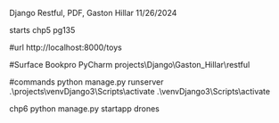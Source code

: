 Django Restful, PDF, Gaston Hillar 
11/26/2024

starts chp5 pg135

#url
http://localhost:8000/toys

#Surface Bookpro PyCharm
projects\Django\Gaston_Hillar\restful

#commands
python manage.py runserver
.\projects\venvDjango3\Scripts\activate
.\venvDjango3\Scripts\activate

chp6
python manage.py startapp drones
